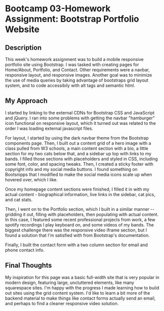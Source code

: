 # Bootcamp 03-Homework Assignment: Bootstrap Portfolio Website

## Description

This week's homework assignment was to build a mobile responsive portfolio site using Bootstrap. I was tasked with creating pages for Home/About, Portfolio, and Contact. Other requirements were a navbar, responsive layout, and responsive images. Another goal was to minimize the use of media queries by taking advantage of bootstraps grid layout system, and to code accessibily with alt tags and semantic html.
  
## My Approach

I started by linking to the external CDNs for Bootstrap CSS and JavaScript and jQuery. I ran into some problems with getting the navbar "hamburger" icon functional on responsive layout, which it turned out was related to the order I was loading external javascript files.

For layout, I started by using the dark navbar theme from the Bootstrap components page. Then, I built out a content grid of a hero image with a class pulled from W3 schools, a main content section with a bio, a little section for my two cats below that, and a sidebar up top with links to my bands. I filled those sections with placeholders and styled in CSS, including some font, color, and spacing tweaks. Then, I created a sticky footer with copyright info and my social media buttons. I found something on Bootsnipps that I modified to make the social media icons scale up when hovered over, which I like. 

Once my homepage content sections were finished, I filled it in with my actual content - biographical information, live links in the sidebar, cat pics, and cat stats.

Then, I went on to the Portfolio section, which I built in a similar manner -- gridding it out, filling with placeholders, then populating with actual content. In this case, I featured some recent professional projects from work, a few spotify recordings I play keyboard on, and some videos of my bands. The biggest challenge there was the responsive video iframe section, but I found a solution that I'm satisfied with from Bootstrap's documentation.

Finally, I built the contact form with a two column section for email and phone contact info.

## Final Thoughts

My inspiration for this page was a basic full-width site that is very popular in modern design, featuring large, uncluttered elements, like many squarespace sites. I'm happy with the progress I made learning how to build out sites using the grid content system. I'd like to learn a bit more of the backend material to make things like contact forms actually send an email, and perhaps to find a cleaner responsive video solution. 
